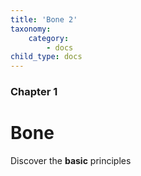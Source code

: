 ```yaml
---
title: 'Bone 2'
taxonomy:
    category:
        - docs
child_type: docs
---
```


### Chapter 1

# Bone

Discover the **basic** principles
